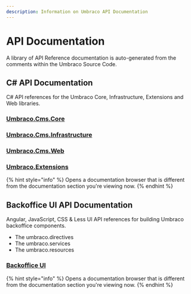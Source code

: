 ```yaml
---
description: Information on Umbraco API Documentation
---
```


# API Documentation

A library of API Reference documentation is auto-generated from the comments within the Umbraco Source Code.

## C# API Documentation

C# API references for the Umbraco Core, Infrastructure, Extensions and Web libraries.

### [Umbraco.Cms.Core](https://apidocs.umbraco.com/v11/csharp/api/Umbraco.Cms.Core.html)

### [Umbraco.Cms.Infrastructure](https://apidocs.umbraco.com/v11/csharp/api/Umbraco.Cms.Infrastructure.html)

### [Umbraco.Cms.Web](https://apidocs.umbraco.com/v11/csharp/api/Umbraco.Cms.Web.Common.html)

### [Umbraco.Extensions](https://apidocs.umbraco.com/v11/csharp/api/Umbraco.Extensions.html)

{% hint style="info" %}
Opens a documentation browser that is different from the documentation section you're viewing now.
{% endhint %}

## Backoffice UI API Documentation

Angular, JavaScript, CSS & Less UI API references for building Umbraco backoffice components.

* The umbraco.directives
* The umbraco.services
* The umbraco.resources

### [Backoffice UI](https://apidocs.umbraco.com/v11/ui)

{% hint style="info" %}
Opens a documentation browser that is different from the documentation section you're viewing now.
{% endhint %}
